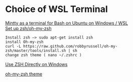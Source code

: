 # Choice of WSL Terminal

[Mintty as a terminal for Bash on Ubuntu on Windows / WSL](https://github.com/mintty/wsltty)<br>
[Set up zsh/oh-my-zsh](http://blog.ch4ko.ca/?p=474)

    Install zsh –> sudo apt-get install zsh
    install Oh-my-zsh
    curl -L https://raw.github.com/robbyrussell/oh-my-zsh/master/tools/install.sh | sh
    change zsh theme ( nano ~/.zshrc )
    
[Use ZSH Directly on Windows](https://medium.com/@vinhp/use-zsh-in-wsl-on-windows-10-5d439a749c4c)

[oh-my-zsh theme](https://github.com/tylerreckart/hyperzsh?source=post_page---------------------------)
